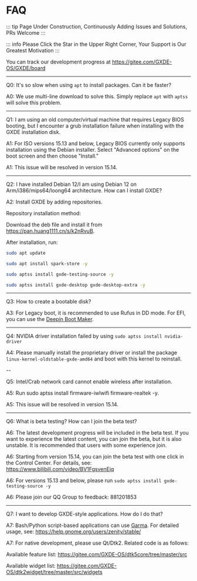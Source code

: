 # FAQ

::: tip
Page Under Construction, Continuously Adding Issues and Solutions, PRs Welcome
:::

::: info
Please Click the Star in the Upper Right Corner, Your Support is Our Greatest Motivation
:::

You can track our development progress at https://gitee.com/GXDE-OS/GXDE/board

---

Q0: It's so slow when using `apt` to install packages. Can it be faster?

A0: We use multi-line download to solve this. Simply replace `apt` with `aptss` will solve this problem.

---

Q1: I am using an old computer/virtual machine that requires Legacy BIOS booting, but I encounter a grub installation failure when installing with the GXDE installation disk.

A1: For ISO versions 15.13 and below, Legacy BIOS currently only supports installation using the Debian installer. Select "Advanced options" on the boot screen and then choose "Install."

A1: This issue will be resolved in version 15.14.

---

Q2: I have installed Debian 12/I am using Debian 12 on Arm/i386/mips64/loong64 architecture. How can I install GXDE?

A2: Install GXDE by adding repositories.

Repository installation method:

Download the deb file and install it from https://pan.huang1111.cn/s/k2nRvuB.

After installation, run:

```bash
sudo apt update

sudo apt install spark-store -y

sudo aptss install gxde-testing-source -y

sudo aptss install gxde-desktop gxde-desktop-extra -y

```

---


Q3: How to create a bootable disk?

A3: For Legacy boot, it is recommended to use Rufus in DD mode. For EFI, you can use the [Deepin Boot Maker](https://www.deepin.org/zh/original/deepin-boot-maker/).


---

Q4: NVIDIA driver installation failed by using `sudo aptss install nvidia-driver`

A4: Please manually install the proprietary driver or install the package `linux-kernel-oldstable-gxde-amd64` and boot with this kernel to reinstall.

--

Q5: Intel/Crab network card cannot enable wireless after installation.

A5: Run sudo aptss install firmware-iwlwifi firmware-realtek -y.

A5: This issue will be resolved in version 15.14.

---

 Q6: What is beta testing? How can I join the beta test?
 
 A6: The latest development progress will be included in the beta test. If you want to experience the latest content, you can join the beta, but it is also unstable. It is recommended that users with some experience join.
 
 A6: Starting from version 15.14, you can join the beta test with one click in the Control Center. For details, see: https://www.bilibili.com/video/BV1FgsvenEjq
 
 A6: For versions 15.13 and below, please run `sudo aptss install gxde-testing-source -y`

 A6: Please join our QQ Group to feedback: 881201853

---

 Q7: I want to develop GXDE-style applications. How do I do that?
 
 A7: Bash/Python script-based applications can use [Garma](https://gitee.com/GXDE-OS/garma). For detailed usage, see: https://help.gnome.org/users/zenity/stable/
 
 A7: For native development, please use Qt/Dtk2. Related code is as follows:
 
 Available feature list: https://gitee.com/GXDE-OS/dtk5core/tree/master/src
 
 Available widget list: https://gitee.com/GXDE-OS/dtk2widget/tree/master/src/widgets
